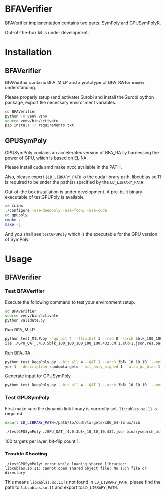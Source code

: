 # BFAVerifier

BFAVerifier implementation contains two parts: SymPoly and GPUSymPolyR.

Out-of-the-box kit is under development.

# Installation

## BFAVerifier

BFAVerifier contains BFA\_MILP and a prototype of BFA\_RA for easier understanding.

Please properly setup (and activate) Gurobi and install the Gurobi python package, export the necessary environment variables. 


```bash
cd BFAVerifier
python -m venv venv
source venv/bin/activate
pip install -r requirements.txt
```

## GPUSymPoly

GPUSymPoly contains an accelerated version of BFA\_RA by harnessing the power of GPU, which is based on [ELINA](https://github.com/eth-sri/ELINA/tree/master/gpupoly). 

Please install cuda amd make nvcc available in the PATH.

Also, please export `$LD_LIBRARY_PATH` to the cuda library path. libcublas.so.11 is required to be under the path(s) specified by the `LD_LIBRARY_PATH`

Out-of-the box installation is under development. A pre-built binary executable of testGPUPoly is available. 

```bash
cd ELINA
./configure -use-deeppoly -use-fconv -use-cuda
cd gpupoly
cmake .
make -j 
```

And you shall see `testGPUPoly` which is the executable for the GPU version of SymPoly.

# Usage

## BFAVerifier

### Test BFAVerifier

Execute the following command to test your environment setup.

```bash
cd BFAVerifier
source venv/bin/activate
python validate.py
```

Run BFA\_MILP

```bash
python test_MILP.py --qu_bit 4 --flip_bit 1 --rad 0 --arch 5blk_100_100_100_100_100 --sample_id 432 --parameters_f
ile ./GPU_QAT_.4.0.5blk_100_100_100_100_100.432.CNT1.TAR-1.json.res.parameters
```

Run BFA\_RA

```bash
python test_DeepPoly.py --bit_all 4 --QAT 1 --arch 3blk_10_10_10  --method baseline --sample_id 5 --targets_per_la
yer 1 --description randomtargets --bit_only_signed 1 --also_qu_bias 1
```

Generate input for GPUSymPoly

```bash
python test_DeepPoly.py --bit_all 4 --QAT 1 --arch 3blk_10_10_10  --method baseline --sample_id 5 --targets_per_layer 1 --description randomtargets --bit_only_signed 1 --also_qu_bias 1 --save_test_path "../ELINA/gpupoly/info.json"
```

### Test GPUSymPoly

First make sure the dynamic link library is correctly set. `libcublas.so.11` is required.

```bash
export LD_LIBRARY_PATH=/path/to/cuda/targets/x86_64-linux/lib
```

```bash
./testGPUSymPoly ./GPU_QAT_.4.0.3blk_10_10_10.432.json binarysearch_all 100 1
```

100 targets per layer, bit-flip count 1.

### Trouble Shooting

`./testGPUSymPoly: error while loading shared libraries: libcublas.so.11: cannot open shared object file: No such file or directory`

This means `libcublas.so.11` is not found in `LD_LIBRARY_PATH`, please find the path to `libcublas.so.11` and export to `LD_LIBRARY_PATH`.
